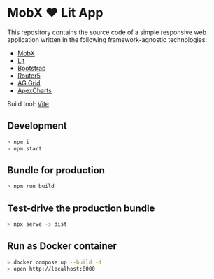 # MobX ❤️ Lit App

This repository contains the source code of a simple responsive web application written in the following framework-agnostic technologies:

- [MobX](https://mobx.js.org/)
- [Lit](https://lit.dev/)
- [Bootstrap](https://getbootstrap.com/)
- [Router5](https://router5.js.org/)
- [AG Grid](https://www.ag-grid.com/)
- [ApexCharts](https://apexcharts.com/)

Build tool: [Vite](https://vitejs.dev/)

## Development

```bash
> npm i
> npm start
```

## Bundle for production

```bash
> npm run build
```

## Test-drive the production bundle

```bash
> npx serve -s dist
```

## Run as Docker container

```bash
> docker compose up --build -d
> open http://localhost:8000
```
